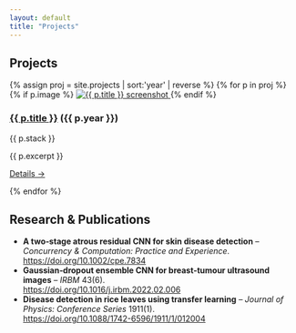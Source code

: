 ```yaml
---
layout: default
title: "Projects"
---
```

<h2>Projects</h2>
<div class="projects-grid">
{% assign proj = site.projects | sort:'year' | reverse %}
{% for p in proj %}
<article class="project-card">
  {% if p.image %}
    <a href="{{ p.url | relative_url }}">
      <img src="{{ p.image | relative_url }}" alt="{{ p.title }} screenshot" loading="lazy">
    </a>
  {% endif %}
  <div class="project-body">
    <h3>
      <a href="{{ p.url | relative_url }}">{{ p.title }}</a>
      <span class="project-year">({{ p.year }})</span>
    </h3>
    <p class="project-stack">{{ p.stack }}</p>
    <p>{{ p.excerpt }}</p>
    <p><a href="{{ p.url | relative_url }}">Details →</a></p>
  </div>
</article>
{% endfor %}
</div>

## Research & Publications
* **A two‑stage atrous residual CNN for skin disease detection** – *Concurrency & Computation: Practice and Experience*.<br>
  <https://doi.org/10.1002/cpe.7834>
* **Gaussian‑dropout ensemble CNN for breast‑tumour ultrasound images** – *IRBM* 43(6).<br>
  <https://doi.org/10.1016/j.irbm.2022.02.006>
* **Disease detection in rice leaves using transfer learning** – *Journal of Physics: Conference Series* 1911(1).<br>
  <https://doi.org/10.1088/1742-6596/1911/1/012004>